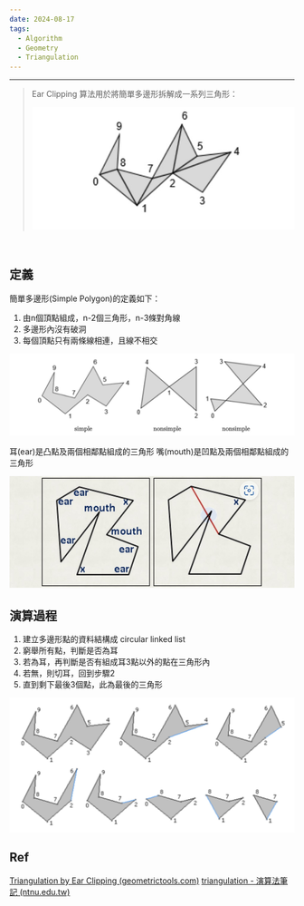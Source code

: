 ```yaml
---
date: 2024-08-17
tags:
  - Algorithm
  - Geometry
  - Triangulation
---
```

---
> Ear Clipping 算法用於將簡單多邊形拆解成一系列三角形：
> 
> ![screenshot 2024-08-17 at 1.07.42 PM](https://raw.githubusercontent.com/agin0634/DuriShen_DevNote/main/Archives/Images/screenshot%202024-08-17%20at%201.07.42%20PM.jpg)

<br>

## 定義
簡單多邊形(Simple Polygon)的定義如下：
1. 由n個頂點組成，n-2個三角形，n-3條對角線
2. 多邊形內沒有破洞
3. 每個頂點只有兩條線相連，且線不相交

![screenshot 2024-08-17 at 1.09.56 PM](https://raw.githubusercontent.com/agin0634/DuriShen_DevNote/main/Archives/Images/screenshot%202024-08-17%20at%201.09.56%20PM.jpg)

耳(ear)是凸點及兩個相鄰點組成的三角形
嘴(mouth)是凹點及兩個相鄰點組成的三角形

![screenshot 2024-08-17 at 1.17.49 PM](https://raw.githubusercontent.com/agin0634/DuriShen_DevNote/main/Archives/Images/screenshot%202024-08-17%20at%201.17.49%20PM.jpg)
<br>
## 演算過程
1. 建立多邊形點的資料結構成 circular linked list
2. 窮舉所有點，判斷是否為耳
3. 若為耳，再判斷是否有組成耳3點以外的點在三角形內
4. 若無，則切耳，回到步驟2
5. 直到剩下最後3個點，此為最後的三角形

![screenshot 2024-08-17 at 1.55.11 PM](https://raw.githubusercontent.com/agin0634/DuriShen_DevNote/main/Archives/Images/screenshot%202024-08-17%20at%201.55.11%20PM.jpg)
## Ref
[Triangulation by Ear Clipping (geometrictools.com)](https://www.geometrictools.com/Documentation/TriangulationByEarClipping.pdf)
[triangulation - 演算法筆記 (ntnu.edu.tw)](https://web.ntnu.edu.tw/~algo/Triangulation.html)
